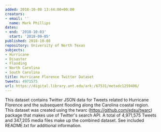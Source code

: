 ```yaml
---
added: 2018-10-08 13:44:00+00:00
creators:
- email: ''
  name: Mark Phillips
dates:
- end: '2018-10-03'
  start: '2018-09-05'
published: 2018-10-08
repository: University of North Texas
subjects:
- Hurricane
- Disaster
- Flooding
- North Carolina
- South Carolina
title: Hurricane Florence Twitter Dataset
tweets: 4971575
url: https://digital.library.unt.edu/ark:/67531/metadc1259406/
---
```


This dataset contains Twitter JSON data for Tweets related to Hurricane Florence and the subsequent flooding along the Carolina coastal region. This dataset was created using the twarc (https://github.com/edsu/twarc) package that makes use of Twitter's search API. A total of 4,971,575 Tweets and 347,205 media files make up the combined dataset. See included README.txt for additional information.
